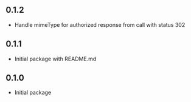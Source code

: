 ## 0.1.2

- Handle mimeType for authorized response from call with status 302

## 0.1.1

- Initial package with README.md
## 0.1.0

- Initial package